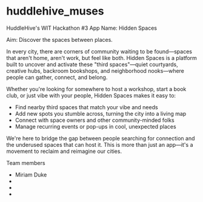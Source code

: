 # huddlehive_muses
HuddleHive's WIT Hackathon #3
App Name: Hidden Spaces

Aim: Discover the spaces between places.

In every city, there are corners of community waiting to be found—spaces that aren't home, aren't work, but feel like both. Hidden Spaces is a platform built to uncover and activate these "third spaces"—quiet courtyards, creative hubs, backroom bookshops, and neighborhood nooks—where people can gather, connect, and belong.

Whether you're looking for somewhere to host a workshop, start a book club, or just vibe with your people, Hidden Spaces makes it easy to:

- Find nearby third spaces that match your vibe and needs
- Add new spots you stumble across, turning the city into a living map
- Connect with space owners and other community-minded folks
- Manage recurring events or pop-ups in cool, unexpected places

We're here to bridge the gap between people searching for connection and the underused spaces that can host it. This is more than just an app—it's a movement to reclaim and reimagine our cities.

Team members

- Miriam Duke
-
-
-




